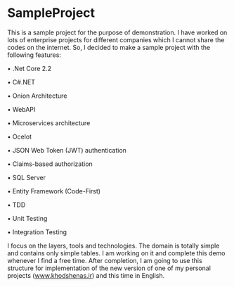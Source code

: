 # SampleProject
This is a sample project for the purpose of demonstration. 
I have worked on lots of enterprise projects for different companies which I cannot share the codes on the internet. 
So, I decided to make a sample project with the following features: 

• .Net Core 2.2

• C#.NET 

• Onion Architecture

• WebAPI 

• Microservices architecture

• Ocelot 

• JSON Web Token (JWT) authentication 

• Claims-based authorization

• SQL Server 

• Entity Framework (Code-First)

• TDD 

• Unit Testing

• Integration Testing

I focus on the layers, tools and technologies. 
The domain is totally simple and contains only simple tables. 
I am working on it and complete this demo whenever I find a free time. 
After completion, I am going to use this structure for implementation of the new version of one of my personal projects (www.khodshenas.ir) and this time in English.
